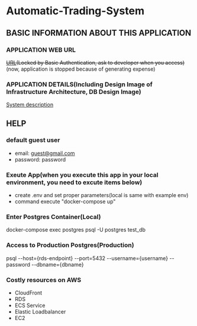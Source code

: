 # Automatic-Trading-System

## BASIC INFORMATION ABOUT THIS APPLICATION

### APPLICATION WEB URL
~~[URL](https://serpedious.link/)(Locked by Basic Authentication, ask to developer when you access)~~ 
(now, application is stopped because of generating expense)

### APPLICATION DETAILS(Including Design Image of Infrastructure Architecture, DB Design Image)
[System description](https://checker-crime-252.notion.site/Automatic-Trading-System-eec52c8300a6425c814c8a148ef5206e)


## HELP

### default guest user
- email: guest@gmail.com
- password: password

### Exeute App(when you execute this app in your local environment, you need to excute items below)
- create .env and set proper parameters(local is same with example env)
- command execute "docker-compose up"

### Enter Postgres Container(Local)
docker-compose exec postgres psql -U postgres test_db

### Access to Production Postgres(Production)
psql --host={rds-endpoint} --port=5432 --username={username} --password --dbname={dbname}

### Costly resources on AWS
- CloudFront
- RDS
- ECS Service
- Elastic Loadbalancer
- EC2


